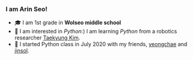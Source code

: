 ### I am Arin Seo!

- 🎓 I am 1st grade in __Wolseo middle school__
- 🤔 I am interested in _Python_:) I am learning _Python_ from a robotics researcher [Taekyung Kim](https://github.com/ktk1501).
- 👯 I started Python class in July 2020 with my friends, [yeongchae](https://github.com/estelle0923) and  [jinsol](https://github.com/luna0902).
